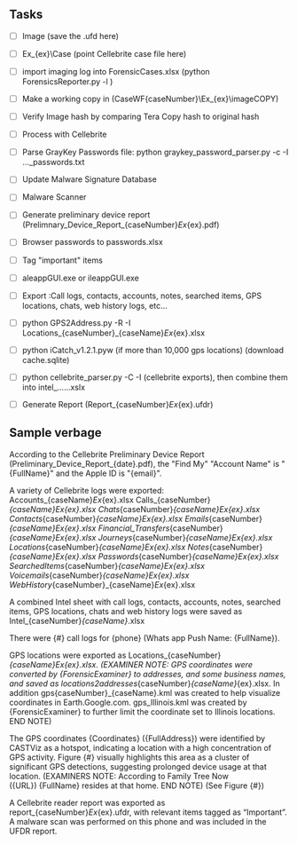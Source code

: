 


## Tasks

- [ ] Image (save the .ufd here)
- [ ] Ex_{ex}\Case (point Cellebrite case file here)
- [ ] import imaging log into ForensicCases.xlsx (python ForensicsReporter.py -l )
- [ ] Make a working copy in  (CaseWF\{caseNumber}\Ex_{ex}\imageCOPY\) 
- [ ] Verify Image hash by comparing Tera Copy hash to original hash
- [ ] Process with Cellebrite
- [ ] Parse GrayKey Passwords file: python graykey_password_parser.py -c -I ..._passwords.txt
- [ ] Update Malware Signature Database
- [ ] Malware Scanner
- [ ] Generate preliminary device report (Prelimnary_Device_Report_{caseNumber}_Ex_{ex}.pdf)
- [ ] Browser passwords to passwords.xlsx
- [ ] Tag "important" items
- [ ] aleappGUI.exe or ileappGUI.exe
- [ ] Export :Call logs, contacts, accounts, notes, searched items, GPS locations, chats, web history logs, etc...
- [ ] python GPS2Address.py -R -I  Locations_{caseNumber}_{caseName}_Ex_{ex}.xlsx
- [ ] python iCatch_v1.2.1.pyw (if more than 10,000 gps locations) (download cache.sqlite)
- [ ] python cellebrite_parser.py -C -I (cellebrite exports), then combine them into intel_......xslx
- [ ] Generate Report (Report_{caseNumber}_Ex_{ex}.ufdr)


## Sample verbage

According to the Cellebrite Preliminary Device Report (Preliminary_Device_Report_{date}.pdf), the "Find My" "Account Name" is "{FullName}" and the Apple ID is "{email}". 

A variety of Cellebrite logs were exported:  
	Accounts_{caseName}_Ex_{ex}.xlsx 
	Calls_{caseNumber}_{caseName}_Ex_{ex}.xlsx 
	Chats_{caseNumber}_{caseName}_Ex_{ex}.xlsx 
	Contacts_{caseNumber}_{caseName}_Ex_{ex}.xlsx 
	Emails_{caseNumber}_{caseName}_Ex_{ex}.xlsx 
	Financial_Transfers_{caseNumber}_{caseName}_Ex_{ex}.xlsx 
	Journeys_{caseNumber}_{caseName}_Ex_{ex}.xlsx 
	Locations_{caseNumber}_{caseName}_Ex_{ex}.xlsx 
	Notes_{caseNumber}_{caseName}_Ex_{ex}.xlsx 
	Passwords_{caseNumber}_{caseName}_Ex_{ex}.xlsx 
	SearchedItems_{caseNumber}_{caseName}_Ex_{ex}.xlsx 
	Voicemails_{caseNumber}_{caseName}_Ex_{ex}.xlsx 
	WebHistory_{caseNumber}_{caseName}_Ex_{ex}.xlsx 

A combined Intel sheet with call logs, contacts, accounts, notes, searched items, GPS locations, chats and web history logs were saved as Intel_{caseNumber}_{caseName}_.xlsx

There were {#} call logs for {phone} (Whats app Push Name: {FullName}). 

GPS locations were exported as Locations_{caseNumber}_{caseName}_Ex_{ex}.xlsx. (EXAMINER NOTE: GPS coordinates were converted by {ForensicExaminer} to addresses, and some business names, and saved as locations2addresses_{caseNumber}_{caseName}_{ex}.xlsx. In addition gps{caseNumber}_{caseName}.kml was created to help visualize coordinates in Earth.Google.com. gps_Illinois.kml was created by {ForensicExaminer} to further limit the coordinate set to Illinois locations. END NOTE)

The GPS coordinates {Coordinates} ({FullAddress}) were 
identified by CASTViz as a hotspot, indicating a location with a high concentration of GPS activity. Figure {#} visually 
highlights this area as a cluster of significant GPS detections, suggesting prolonged device usage at that location. 
(EXAMINERS NOTE: According to Family Tree Now  
({URL}) {FullName} resides at that home. END NOTE) (See Figure {#}) 


A Cellebrite reader report was exported as report_{caseNumber}_Ex_{ex}.ufdr, with relevant items tagged as “Important”. A malware scan was performed on this phone and was included in the UFDR report.

